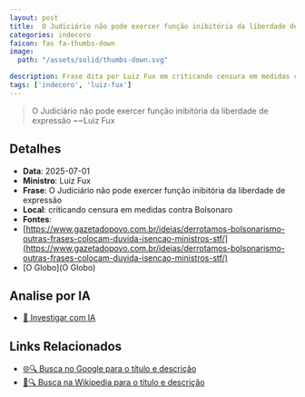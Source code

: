 ```yaml
---
layout: post
title:  O Judiciário não pode exercer função inibitória da liberdade de expressão
categories: indecoro
faicon: fas fa-thumbs-down
image:
  path: "/assets/solid/thumbs-down.svg"

description: Frase dita por Luiz Fux em criticando censura em medidas contra Bolsonaro
tags: ['indecoro', 'luiz-fux']
---
```


> O Judiciário não pode exercer função inibitória da liberdade de expressão
> ~~Luiz Fux

## Detalhes
- **Data**: 2025-07-01
- **Ministro**: Luiz Fux
- **Frase**: O Judiciário não pode exercer função inibitória da liberdade de expressão
- **Local**: criticando censura em medidas contra Bolsonaro
- **Fontes**:
- [https://www.gazetadopovo.com.br/ideias/derrotamos-bolsonarismo-outras-frases-colocam-duvida-isencao-ministros-stf/](https://www.gazetadopovo.com.br/ideias/derrotamos-bolsonarismo-outras-frases-colocam-duvida-isencao-ministros-stf/)
- [O Globo](O Globo)

## Analise por IA
- [🤖 Investigar com IA](https://www.perplexity.ai/search?q=%22Luiz%20Fux%22%2BO%20Judici%C3%A1rio%20n%C3%A3o%20pode%20exercer%20fun%C3%A7%C3%A3o%20inibit%C3%B3ria%20da%20liberdade%20de%20express%C3%A3o%2Bcriticando%20censura%20em%20medidas%20contra%20Bolsonaro)

## Links Relacionados
- [🌐🔍 Busca no Google para o título e descrição](https://www.google.com/search?q=%22Luiz%20Fux%22%2BO%20Judici%C3%A1rio%20n%C3%A3o%20pode%20exercer%20fun%C3%A7%C3%A3o%20inibit%C3%B3ria%20da%20liberdade%20de%20express%C3%A3o%2Bcriticando%20censura%20em%20medidas%20contra%20Bolsonaro)
- [📖🔍 Busca na Wikipedia para o título e descrição](https://pt.wikipedia.org/w/index.php?search=%22Luiz%20Fux%22%2BO%20Judici%C3%A1rio%20n%C3%A3o%20pode%20exercer%20fun%C3%A7%C3%A3o%20inibit%C3%B3ria%20da%20liberdade%20de%20express%C3%A3o%2Bcriticando%20censura%20em%20medidas%20contra%20Bolsonaro)

